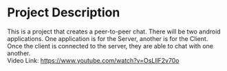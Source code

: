 Project Description
=====================
This is a project that creates a peer-to-peer chat.  There will be two android applications.  One application is for the Server, another is for the Client. Once the client is connected to the server, they are able to chat with one another.     
Video Link: https://www.youtube.com/watch?v=OsLllF2v70o

